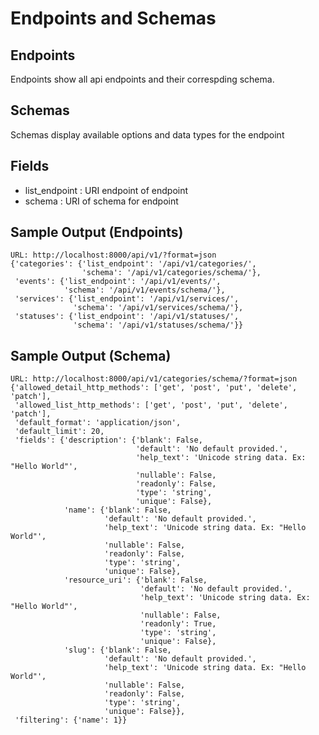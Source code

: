 Endpoints and Schemas
================

Endpoints
--------

Endpoints show all api endpoints and their correspding schema.


Schemas
--------

Schemas display available options and data types for the endpoint


Fields
---------
- list_endpoint : URI endpoint of endpoint
- schema : URI of schema for endpoint

Sample Output (Endpoints)
----------
```
URL: http://localhost:8000/api/v1/?format=json
{'categories': {'list_endpoint': '/api/v1/categories/',
                'schema': '/api/v1/categories/schema/'},
 'events': {'list_endpoint': '/api/v1/events/',
            'schema': '/api/v1/events/schema/'},
 'services': {'list_endpoint': '/api/v1/services/',
              'schema': '/api/v1/services/schema/'},
 'statuses': {'list_endpoint': '/api/v1/statuses/',
              'schema': '/api/v1/statuses/schema/'}}

```

Sample Output (Schema)
----------
```
URL: http://localhost:8000/api/v1/categories/schema/?format=json
{'allowed_detail_http_methods': ['get', 'post', 'put', 'delete', 'patch'],
 'allowed_list_http_methods': ['get', 'post', 'put', 'delete', 'patch'],
 'default_format': 'application/json',
 'default_limit': 20,
 'fields': {'description': {'blank': False,
                            'default': 'No default provided.',
                            'help_text': 'Unicode string data. Ex: "Hello World"',
                            'nullable': False,
                            'readonly': False,
                            'type': 'string',
                            'unique': False},
            'name': {'blank': False,
                     'default': 'No default provided.',
                     'help_text': 'Unicode string data. Ex: "Hello World"',
                     'nullable': False,
                     'readonly': False,
                     'type': 'string',
                     'unique': False},
            'resource_uri': {'blank': False,
                             'default': 'No default provided.',
                             'help_text': 'Unicode string data. Ex: "Hello World"',
                             'nullable': False,
                             'readonly': True,
                             'type': 'string',
                             'unique': False},
            'slug': {'blank': False,
                     'default': 'No default provided.',
                     'help_text': 'Unicode string data. Ex: "Hello World"',
                     'nullable': False,
                     'readonly': False,
                     'type': 'string',
                     'unique': False}},
 'filtering': {'name': 1}}

```
